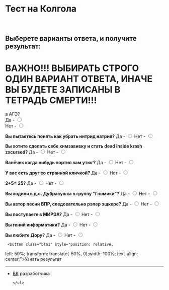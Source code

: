 <html>
	<head>
		<title>Тест на Колгола</title>
		<meta charset="utf-8">	
		<link rel="stylesheet" href="main.css"/>
		<link rel="preconnect" href="https://fonts.googleapis.com">
<link rel="preconnect" href="https://fonts.gstatic.com" crossorigin>
<link href="https://fonts.googleapis.com/css2?family=Raleway:wght@300&display=swap" rel="stylesheet">
	</head>
	<body>
		<h1 class="title">Тест на Колгола</h1> <br>
 <h2 class="title">Выберете варианты ответа, и получите результат:</h2>
 <h1 class="title">ВАЖНО!!! ВЫБИРАТЬ СТРОГО ОДИН ВАРИАНТ ОТВЕТА, ИНАЧЕ ВЫ БУДЕТЕ ЗАПИСАНЫ В ТЕТРАДЬ СМЕРТИ!!!</h1>а АГЭ?</b><br>Да - <input type="radio" name="name9" id="n1" value="1"><br> Нет - <input name="name9" type="radio" id="n2" value="0"> </p>
			<div class="text"> 
  <p class="text"><b>Вы пытаетесь понять как убрать нитрид натрия?</b>
Да - <input type="radio" name="name1" id="n1" value="1">
 Нет - <input name="name1" type="radio" id="n2" value="0"> </p> 
  <p class="text"><b>Вы хотите сделать себе химзавивку и стать dead inside krash zxcursed? </b>
Да - <input type="radio" id="n3" value="1" name="name2">
 Нет - <input type="radio" id="n4" value="0" name="name2"> </p> 
  <p class="text"><b> Ванëчек когда нибудь портил вам утюг?</b>
Да - <input type="radio" name="name3" id="n1" value="1">
 Нет - <input name="name3" type="radio" id="n2" value="0"> </p> 
  <p class="text"><b> У вас есть друг со странной кличкой?</b>
Да - <input type="radio" name="name4" id="n1" value="1">
 Нет - <input name="name4" type="radio" id="n2" value="0"> </p> 
  <p class="text"><b> 2+5= 25?</b>
Да - <input type="radio" name="name5" id="n1" value="1">
 Нет - <input name="name5" type="radio" id="n2" value="0"> 
  <p class="text"><b>Вы ходили в д.с. Дубравушка в группу "Гномики"?</b>
Да - <input type="radio" name="name6" id="n1" value="1">
 Нет - <input name="name6" type="radio" id="n2" value="0"> </p> 
  <p class="text"><b>Вы автор песни ВПР, следовательно рэпер эщкере?</b>
Да - <input type="radio" name="name7" id="n1" value="1">
 Нет - <input name="name7" type="radio" id="n2" value="0"> </p> 
  <p class="text"><b>Вы поступаете в МИРЭА?</b>
Да - <input type="radio" name="name8" id="n1" value="1">
 Нет - <input name="name8" type="radio" id="n2" value="0"> 
   <p class="text"><b>Вы гений информатики?</b>
Да - <input type="radio" name="name9" id="n1" value="1">
 Нет - <input name="name9" type="radio" id="n2" value="0"> </p> 
   <p class="text"><b>Вы любите Дору?</b>
Да - <input type="radio" name="name10" id="n1" value="1">
 Нет - <input name="name10" type="radio" id="n2" value="0"> </p> 

	 <button class="btn1" style="position: relative;
left: 50%;
transform: translate(-50%, 0);width: 100%;
text-align: center;">Узнать результат</button>
  <br>
  <center>
<div class="text">
<div class="out1" id="out"></div>
</div>
  </center>
<script src="main.js"></script>	
	<hr>
	<ul>
		<li class="vk"><a href="https://vk.com/whoamin">ВК</a> разработчика</li>

	</ul>  
